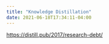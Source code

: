 ```yaml
---
title: "Knowledge Distillation"
date: 2021-06-18T17:34:11-04:00
---
```


https://distill.pub/2017/research-debt/